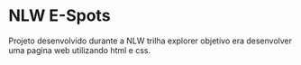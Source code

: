 
# NLW E-Spots

Projeto desenvolvido durante a NLW trilha explorer objetivo era desenvolver uma pagina web utilizando html e css.


